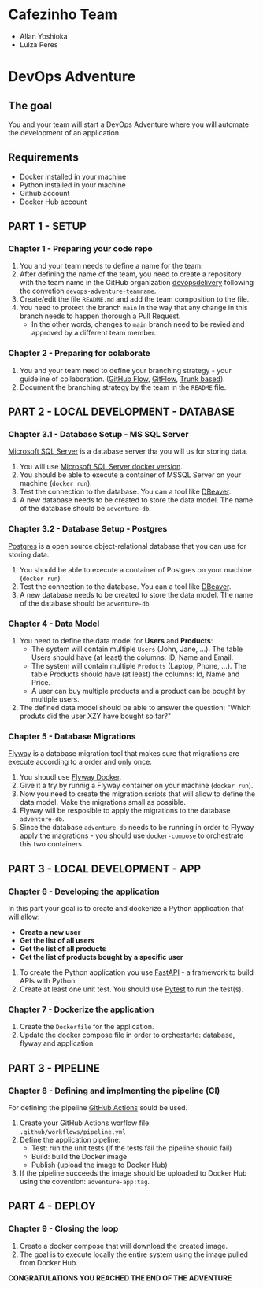 # Cafezinho Team

- Allan Yoshioka
- Luiza Peres


# DevOps Adventure

## The goal

You and your team will start a DevOps Adventure where you will automate the development of an application. 

## Requirements
- Docker installed in your machine
- Python installed in your machine
- Github account
- Docker Hub account


## PART 1 - SETUP

### Chapter 1 - Preparing your code repo

1. You and your team needs to define a name for the team.
2. After defining the name of the team, you need to create a repository with the team name in the GitHub organization [devopsdelivery](https://github.com/devopsdelivery) following the convetion `devops-adventure-teamname`.
3. Create/edit the file `README.md` and add the team composition to the file.
4. You need to protect the branch `main` in the way that any change in this branch needs to happen thorough a Pull Request.
    - In the other words, changes to `main` branch need to be revied and approved by a different team member.

### Chapter 2 - Preparing for colaborate
1. You and your team need to define your branching strategy - your guideline of collaboration. ([GitHub Flow](https://githubflow.github.io/), [GitFlow](https://www.atlassian.com/git/tutorials/comparing-workflows/gitflow-workflow), [Trunk based](https://trunkbaseddevelopment.com/)).
2. Document the branching strategy by the team in the `README` file.


## PART 2 - LOCAL DEVELOPMENT - DATABASE

### Chapter 3.1 - Database Setup - MS SQL Server

[Microsoft SQL Server](https://www.microsoft.com/en-us/sql-server/sql-server-2022) is a database server tha you will us for storing data. 

1. You will use [Microsoft SQL Server docker version](https://hub.docker.com/r/microsoft/mssql-server).
2. You should be able to execute a container of MSSQL Server on your machine (`docker run`).
3. Test the connection to the database. You can a tool like [DBeaver](https://dbeaver.io/). 
4. A new database needs to be created to store the data model. The name of the database should be `adventure-db`.


### Chapter 3.2 - Database Setup - Postgres

[Postgres](https://www.postgresql.org/) is a open source object-relational database that you can use for storing data. 

1. You should be able to execute a container of Postgres on your machine (`docker run`).
2. Test the connection to the database. You can a tool like [DBeaver](https://dbeaver.io/). 
3. A new database needs to be created to store the data model. The name of the database should be `adventure-db`.


### Chapter 4 - Data Model

1. You need to define the data model for __Users__ and __Products__:
    - The system will contain multiple `Users` (John, Jane, ...). The table Users should have (at least) the columns: ID, Name and Email.
    - The system will contain multiple `Products` (Laptop, Phone, ...). The table Products should have (at least) the columns: Id, Name and Price.
    - A user can buy multiple products and a product can be bought by multiple users.
2. The defined data model should be able to answer the question: "Which produts did the user XZY have bought so far?"

### Chapter 5 - Database Migrations

[Flyway](https://www.red-gate.com/products/flyway/) is a database migration tool that makes sure that migrations are execute according to a order and only once.  

1. You shoudl use [Flyway Docker](https://hub.docker.com/r/flyway/flyway).
2. Give it a try by runnig a Flyway container on your machine (`docker run`).
3. Now you need to create the migration scripts that will allow to define the data model. Make the migrations small as possible.
4. Flyway will be resposible to apply the migrations to the database `adventure-db`.
5. Since the database `adventure-db` needs to be running in order to Flyway apply the magrations - you should use `docker-compose` to orchestrate this two containers.    


## PART 3 - LOCAL DEVELOPMENT - APP

### Chapter 6 - Developing the application

In this part your goal is to create and dockerize a Python application that will allow:
- __Create a new user__
- __Get the list of all users__
- __Get the list of all products__
- __Get the list of products bought by a specific user__

1. To create the Python application you use [FastAPI](https://fastapi.tiangolo.com/) - a framework to build APIs with Python.
2. Create at least one unit test. You should use [Pytest](https://docs.pytest.org/en/stable/) to run the test(s).


### Chapter 7 - Dockerize the application

1. Create the `Dockerfile` for the application.
2. Update the docker compose file in order to orchestarte: database, flyway and application.


## PART 3 - PIPELINE

### Chapter 8 - Defining and implmenting the pipeline (CI)

For defining the pipeline [GitHub Actions](https://github.com/features/actions) sould be used.

1. Create your GitHub Actions worflow file: `.github/workflows/pipeline.yml`
2. Define the application pipeline:
    - Test: run the unit tests (if the tests fail the pipeline should fail)
    - Build: build the Docker image
    - Publish (upload the image to Docker Hub)
3. If the pipeline succeeds the image should be uploaded to Docker Hub using the covention: `adventure-app:tag`.


## PART 4 - DEPLOY

### Chapter 9 - Closing the loop

1. Create a docker compose that will download the created image.
2. The goal is to execute locally the entire system using the image pulled from Docker Hub.


**CONGRATULATIONS YOU REACHED THE END OF THE ADVENTURE**




